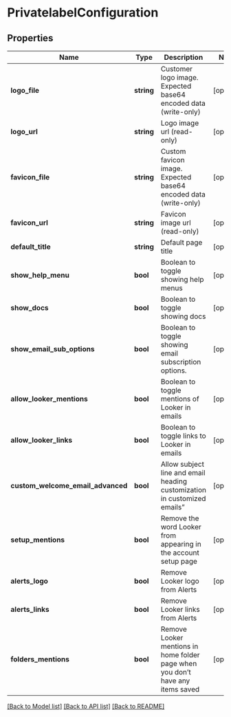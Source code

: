 # PrivatelabelConfiguration

## Properties
Name | Type | Description | Notes
------------ | ------------- | ------------- | -------------
**logo_file** | **string** | Customer logo image. Expected base64 encoded data (write-only) | [optional] 
**logo_url** | **string** | Logo image url (read-only) | [optional] 
**favicon_file** | **string** | Custom favicon image. Expected base64 encoded data (write-only) | [optional] 
**favicon_url** | **string** | Favicon image url (read-only) | [optional] 
**default_title** | **string** | Default page title | [optional] 
**show_help_menu** | **bool** | Boolean to toggle showing help menus | [optional] 
**show_docs** | **bool** | Boolean to toggle showing docs | [optional] 
**show_email_sub_options** | **bool** | Boolean to toggle showing email subscription options. | [optional] 
**allow_looker_mentions** | **bool** | Boolean to toggle mentions of Looker in emails | [optional] 
**allow_looker_links** | **bool** | Boolean to toggle links to Looker in emails | [optional] 
**custom_welcome_email_advanced** | **bool** | Allow subject line and email heading customization in customized emails” | [optional] 
**setup_mentions** | **bool** | Remove the word Looker from appearing in the account setup page | [optional] 
**alerts_logo** | **bool** | Remove Looker logo from Alerts | [optional] 
**alerts_links** | **bool** | Remove Looker links from Alerts | [optional] 
**folders_mentions** | **bool** | Remove Looker mentions in home folder page when you don’t have any items saved | [optional] 

[[Back to Model list]](../README.md#documentation-for-models) [[Back to API list]](../README.md#documentation-for-api-endpoints) [[Back to README]](../README.md)


